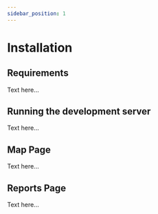 ```yaml
---
sidebar_position: 1
---
```


# Installation

## Requirements

Text here...

## Running the development server

Text here...

## Map Page

Text here...

## Reports Page

Text here...